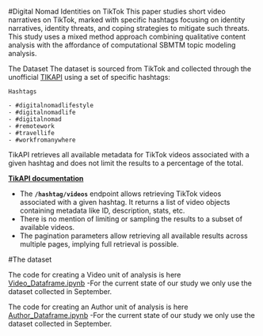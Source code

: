 #Digital Nomad Identities on TikTok
This paper studies short video narratives on TikTok, marked with specific hashtags focusing on identity narratives, identity threats, and coping strategies to mitigate such threats. This study uses a mixed method approach combining qualitative content analysis with the affordance of computational SBMTM topic modeling analysis. 

The Dataset
The dataset is sourced from TikTok and collected through the unofficial [TIKAPI](https://tikapi.io/) using a set of specific hashtags:
    
    Hashtags
    
    - #digitalnomadlifestyle
    - #digitalnomadlife
    - #digitalnomad
    - #remotework
    - #travellife
    - #workfromanywhere
    
TikAPI retrieves all available metadata for TikTok videos associated with a given hashtag and does not limit the results to a percentage of the total. 

 **[TikAPI documentation](https://tikapi.io/documentation/#tag/Profile)**

- The **`/hashtag/videos`** endpoint allows retrieving TikTok videos associated with a given hashtag. It returns a list of video objects containing metadata like ID, description, stats, etc.
- There is no mention of limiting or sampling the results to a subset of available videos.
- The pagination parameters allow retrieving all available results across multiple pages, implying full retrieval is possible.

#The dataset

The code for creating a Video unit of analysis is here [Video_Dataframe.ipynb](https://github.com/kargam0167/TikTok/blob/main/Video_Dataframe.ipynb) 
-For the current state of our study we only use the dataset collected in September.

The code for creating an Author unit of analysis is here [Author_Dataframe.ipynb](https://github.com/kargam0167/TikTok/blob/main/Author_Dataframe.ipynb)
-For the current state of our study we only use the dataset collected in September.

#




